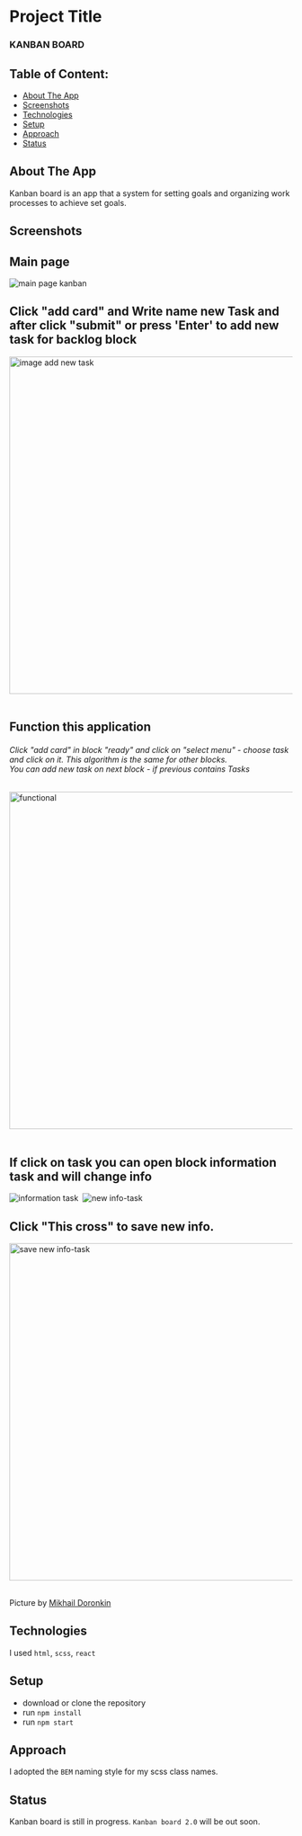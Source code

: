# Project Title
  <h3>KANBAN BOARD</h3>

## Table of Content:

- [About The App](#about-the-app)
- [Screenshots](#screenshots)
- [Technologies](#technologies)
- [Setup](#setup)
- [Approach](#approach)
- [Status](#status)

## About The App
Kanban board is an app that a system for setting goals and organizing work processes to achieve set goals.

## Screenshots

<div>
  <h2>Main page</h2>
  <img src="https://github.com/Mihan4es/screen-projects/blob/main/kanban_screen/main.png"  title="main-page" alt="main page kanban" width='auto' height="auto"/>&nbsp;
  <h2>Click "add card" and Write name new Task and after click "submit" or press 'Enter' to add new task for backlog block</h2>
  <img src="https://github.com/Mihan4es/screen-projects/blob/main/kanban_screen/add%20task.png"  title="add" alt="image add new task" width='800' height="600"/>&nbsp;
  <h2>Function this application</h2>
  <h6>Click "add card" in block "ready" and click on "select menu" - choose task and click on it. This algorithm is the same for other blocks. <br> You can add new task on next block -
    if previous contains Tasks</h6>
  <img src="https://github.com/Mihan4es/screen-projects/blob/main/kanban_screen/functional.png" title="functional application" alt="functional" width='800' height="600"/>&nbsp;
  <h2>If click on task you can open block information task and will change info </h2>
  <img src="https://github.com/Mihan4es/screen-projects/blob/main/kanban_screen/info-task.png" title="info" alt="information task" width='auto' height="auto"/>&nbsp;
  <img src="https://github.com/Mihan4es/screen-projects/blob/main/kanban_screen/new-info.png" title="new-info" alt="new info-task" width='auto' height="auto"/>&nbsp;
   <h2>  Click "This cross" to save new info.</h2>
  <img src="https://github.com/Mihan4es/screen-projects/blob/main/kanban_screen/save-change-info.png" title="saveinfo" alt="save new info-task" width='800' height="600"/>&nbsp;
 
</div>

Picture by [Mikhail Doronkin](https://github.com/Mihan4es)

## Technologies
I used `html`, `scss`, `react`

## Setup
- download or clone the repository
- run `npm install`
- run `npm start`

## Approach
I adopted the `BEM` naming style for my scss class names.

## Status
Kanban board is still in progress. `Kanban board 2.0` will be out soon.
